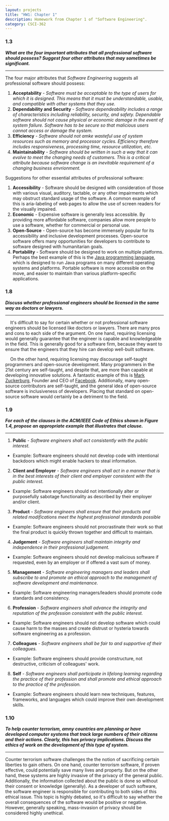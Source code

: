 ```yaml
---
layout: projects
title: "HW1: Chapter 1"
description: Homework from Chapter 1 of "Software Engineering".
category: CSCI-362
---
```


### 1.3
_**What are the four important attributes that all professional software should possess? Suggest four other attributes that may sometimes be significant.**_

---
The four major attributes that _Software Engineering_ suggests all professional software should possess:
1. **Acceptability** - _Software must be acceptable to the type of users for which it is designed. This means that it must be understandable, usable, and compatible with other systems that they use._ 
2. **Dependability and Security** - _Software dependeability includes a range of characteristics including reliability, security, and safety. Dependable software should not cause physical or economic damage in the event of system failure. Software has to be secure so that malicious users cannot access or damage the system._
3. **Efficiency** - _Software should not amke wasteful use of system resources such as memory and processor cycles. Efficiency therefore includes responsiveness, processing time, resource utilization, etc._
4. **Maintainability** - _Software should be written in such a way that it can evolve to meet the changing needs of customers. This is a critical attribute because software change is an inevitable requirement of a changing business envrionment._

Suggestions for other essential attributes of professional software:
1. **Accessibility** - Software should be designed with consideration of those with various visual, auditory, tactable, or any other impairments which may obstruct standard usage of the software. A common example of this is aria-labeling of web pages to allow the use of screen readers for the visually impaired.
2. **Economic** - Expensive software is generally less accessible. By providing more affordable software, companies allow more people to use a software, whether for commercial or personal use.
3. **Open-Source** - Open-source has become immensely popular for its accessibility and inclusive development processes. Open-source software offers many opportunities for developers to contribute to software designed with humanitarian goals.
4. **Portability** - Software should be designed to work on multiple platforms. Perhaps the best example of this is the [Java programming language](https://en.wikipedia.org/wiki/Java_(programming_language)), which is designed to run Java programs on many different operating systems and platforms. Portable software is more accessible on the move, and easier to maintain than various platform-specific applications.

### 1.8
_**Discuss whether professional engineers should be licensed in the same way as doctors or lawyers.**_

---
&nbsp;&nbsp;&nbsp;&nbsp;It's difficult to say for certain whether or not professional software engineers should be licensed like doctors or lawyers. There are many pros and cons to each side of the argument. On one hand, requiring licensing would generally guarantee that the engineer is capable and knowledgeable in the field. This is generally good for a software firm, because they want to ensure that the engineers that they hire can develop well-built software. 

&nbsp;&nbsp;&nbsp;&nbsp;On the other hand, requiring licensing may discourage self-taught programmers and open-source development. Many programmers in the 21st century are self-taught, and despite that, are more than capable at developing innovative solutions. A fantastic example of this is [Mark Zuckerburg](https://en.wikipedia.org/wiki/Mark_Zuckerberg), Founder and CEO of [Facebook](https://www.facebook.com/).
Additionally, many open-source contributors are self-taught, and the general idea of open-source software is inclusiveness of developers. Placing that standard on open-source software would certainly be a detriment to the field.

### 1.9
_**For each of the clauses in the ACM/IEEE Code of Ethics shown in Figure 1.4, propose an appropriate example that illustrates that clause.**_

---
1. **Public** - _Software engineers shall act consistently with the public interest._
* Example: Software engineers should not develop code with intentional backdoors which might enable hackers to steal information.
2. **Client and Employer** - _Software engineers shall act in a manner that is in the best interests of their client and employer consistent with the public interest._
* Example: Software engineers should not intentionally alter or purposefully sabotage functionality as described by their employer and/or client.
3. **Product** - _Software engineers shall ensure that their products and related modifications meet the highest professional standards possible_
* Example: Software engineers should not procrastinate their work so that the final product is quickly thrown together and difficult to maintain.
4. **Judgement** - _Software engineers shall maintain integrity and independence in their professional judgement._
* Example: Software engineers should not develop malicious software if requested, even by an employer or if offered a vast sum of money.
5. **Management** - _Software engineering managers and leaders shall subscribe to and promote an ethical approach to the management of software development and maintenance._
* Example: Software engineering managers/leaders should promote code standards and consistency.
6. **Profession** - _Software engineers shall advance the integrity and reputation of the profession consistent with the public interest._
* Example: Software engineers should not develop software which could cause harm to the masses and create distrust or hysteria towards software engineering as a profession.
7. **Colleagues** - _Software engineers shall be fair to and supportive of their colleagues._
* Example: Software engineers should provide constructure, not destructive, criticism of colleagues' work.
8. **Self** - _Software engineers shall participate in lifelong learning regarding the practice of their profession and shall promote and ethical approach to the practice of the profession._
* Example: Software engineers should learn new techniques, features, frameworks, and languages which could improve their own development skills.

### 1.10
_**To help counter terrorism, amny countries are planning or have developed computer systems that track large numbers of their citizens and their actions. Clearly, this has privacy implications. Discuss the ethics of work on the development of this type of system.**_

---

Counter terrorism software challenges the the notion of sacrificing certain liberties to gain others. On one hand, counter terrorism software, if proven effective, could potentially save many lives and property. But on the other hand, these systems are highly invasive of the privacy of the general public. Additionally, the information collected about the public is done so without their consent or knowledge (generally). As a developer of such software, the software engineer is responsible for contributing to both sides of this ethical issue. This topic is highly debated, so it's difficult to say whether the overall consequences of the software would be positive or negative. However, generally speaking, mass-invasion of privacy should be considered highly unethical.
